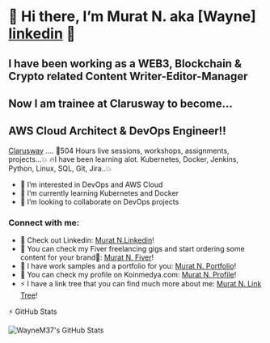 # 👋 Hi there, I’m Murat N. aka [Wayne] [linkedin] 👋 

## I have been working as a WEB3, Blockchain & Crypto related Content Writer-Editor-Manager 
## Now I am trainee at Clarusway to become...
## AWS Cloud Architect & DevOps Engineer!!

[Clarusway][clarus] .... 
🚀504 Hours live sessions, workshops, assignments, projects...💥
🔥I have been learning alot. Kubernetes, Docker, Jenkins, Python, Linux, SQL, Git, Jira..💥

- 👀 I’m interested in DevOps and AWS Cloud
- 🌱 I’m currently learning Kubernetes and Docker
- 💞️ I’m looking to collaborate on DevOps projects

### Connect with me:

- 🔭 Check out Linkedin: [Murat N.Linkedin][linkedin]!
- 🌱 You can check my Fiver freelancing gigs and start ordering some content for your brand🤣: [Murat N. Fiver][Fiver]!
- 👯 I have work samples and a portfolio for you: [Murat N. Portfolio][portfolio]!
- 🥅 You can check my profile on Koinmedya.com: [Murat N. Profile][profile]!  
- ⚡ I have a link tree that you can find much more about me: [Murat N. Link Tree][linktree]!



:zap: GitHub Stats

  <img align="left" alt="WayneM37's GitHub Stats" src="https://github-readme-stats.vercel.app/api?username=WayneM37&show_icons=true&hide_border=false&title_color=ff652f&icon_color=FFE400&bg_color=09131B&text_color=ffffff&border_color=0c1a25" />

</details>






[website]: https://linktr.ee/muratn
[linktree]: https://linktr.ee/muratn
[linkedin]: https://www.linkedin.com/in/murat-n-9a90b9213/
[fiver]: https://www.fiverr.com/muratnalcaci?source=gig_page
[portfolio]: https://muckrack.com/murat-nalcaci
[profile]: https://koinmedya.com/author/teomanaltan/
[clarus]: https://clarusway.com/



<!---
WayneM37/WayneM37 is a ✨ special ✨ repowtory because its `README.md` (this file) appears on your GitHub profile.
You can click the Preview link to take a look at your changes.
--->
